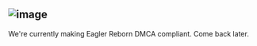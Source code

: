 ![image](https://github.com/EaglerReborn/.github/assets/134523836/2185c9ea-89a9-47ae-979d-62ba009db557)
---
We're currently making Eagler Reborn DMCA compliant. Come back later.
